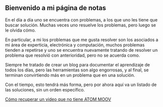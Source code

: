 ## Bienvenido a mi página de notas

En el día a día uno se encuentra con problemas, a los que uno les tiene que buscar solución. Muchas veces uno resuelve los problemas, pero luego se le olvida cómo.

En particular, a mi los problemas que me gusta resolver son los asociados a mi área de experticia, electrónica y computación, muchos problemas tienden a repetirse y uno se encuentra nuevamente tratando de resolver un problema que resolvió con anterioridad, pero no se acuerda como.

Siempre he tratado de crear un blog para documentar el aprendizaje de todos los días, pero las herramientas son algo engorrosas, y al final, se terminan convirtiendo más en un problema que en una solución.

Con el tiempo, esto tendrá más forma, pero por ahora aquí va un listado de las soluciones, sin un orden específico.
 
[Cómo recuperar un video que no tiene ATOM MOOV](https://bixo-d.github.io/notas/RecuperandoUnVideo)

